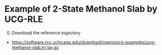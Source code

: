 Example of 2-State Methanol Slab by UCG-RLE
===========================================

0. Download the reference trajectory

  * https://software.rcc.uchicago.edu/download/openmscg-examples/ucg-methanol-slab.trr.tar.gz

